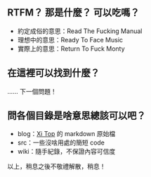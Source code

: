 RTFM？ 那是什麼？ 可以吃嗎？
-----------------------
* 約定成俗的意思：Read The Fucking Manual
* 理想中的意思：Ready To Face Music
* 實際上的意思：Return To Fuck Monty

在這裡可以找到什麼？
----------------
...... 下一個問題！

問各個目錄是啥意思總該可以吧？
-------------------------
* blog：[Xi Top](http://xitop.blogspot.com) 的 markdown 原始檔
* src：一些沒啥用處的簡短 code
* wiki：隨手紀錄，不保證內容可信度

以上，稍息之後不敬禮解散，稍息！